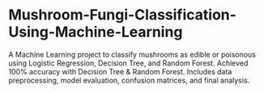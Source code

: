 # Mushroom-Fungi-Classification-Using-Machine-Learning
A Machine Learning project to classify mushrooms as edible or poisonous using Logistic Regression, Decision Tree, and Random Forest. Achieved 100% accuracy with Decision Tree &amp; Random Forest. Includes data preprocessing, model evaluation, confusion matrices, and final analysis.
